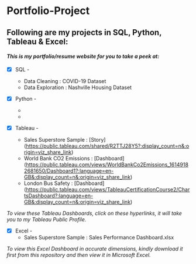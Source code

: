 # Portfolio-Project
## Following are my projects in SQL, Python, Tableau & Excel: <br />
#### *This is my portfolio/resume website for you to take a peek at:* <br />
- [x] SQL - 
  - Data Cleaning : COVID-19 Dataset <br />
  - Data Exploration : Nashville Housing Dataset <br />

- [x] Python - 
  - <br />
  - <br />

- [x] Tableau - 
  - Sales Superstore Sample : [Story] (https://public.tableau.com/shared/R2TTJ28Y5?:display_count=n&:origin=viz_share_link) <br />
  - World Bank CO2 Emissions : [Dashboard] (https://public.tableau.com/views/WorldBankCo2Emissions_16149182681650/Dashboard1?:language=en-GB&:display_count=n&:origin=viz_share_link) <br />
  - London Bus Safety : [Dashboard] (https://public.tableau.com/views/TableauCertificationCourse2/ChartsDashboard?:language=en-GB&:display_count=n&:origin=viz_share_link) <br />

*To view these Tableau Dashboards, click on these hyperlinks, it will take you to my Tableau Public Profile.*

- [x] Excel - 
  - Sales Superstore Sample : Sales Performance Dashboard.xlsx <br />

*To view this Excel Dashboard in accurate dimensions, kindly download it first from this repository and then view it in Microsoft Excel.*
